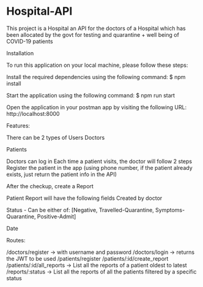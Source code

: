 # Hospital-API

This project is a Hospital an API for the doctors of a Hospital which has been allocated by the govt for testing and quarantine + well being of COVID-19 patients

Installation

To run this application on your local machine, please follow these steps:


Install the required dependencies using the following command: $ npm install

Start the application using the following command: $ npm run start

Open the application in your postman app by visiting the following URL: http://localhost:8000

Features:

There can be 2 types of Users
Doctors

Patients

Doctors can log in
Each time a patient visits, the doctor will follow 2 steps
Register the patient in the app (using phone number, if the patient already exists, just return the patient info in the API)

After the checkup, create a Report

Patient Report will have the following fields
Created by doctor

Status - Can be either of: [Negative, Travelled-Quarantine, Symptoms-Quarantine, Positive-Admit]

Date

Routes:

/doctors/register → with username and password
/doctors/login → returns the JWT to be used
/patients/register
/patients/:id/create_report
/patients/:id/all_reports → List all the reports of a patient oldest to latest
/reports/:status → List all the reports of all the patients filtered by a specific status
